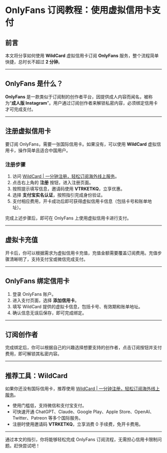 # OnlyFans 订阅教程：使用虚拟信用卡支付

## 前言

本文将分享如何使用 **WildCard** 虚拟信用卡订阅 **OnlyFans** 服务，整个流程简单快捷，总时长不超过 **2 分钟**。

---

## OnlyFans 是什么？

**OnlyFans** 是一款类似于订阅制的创作者平台，因提供成人内容而闻名，被称为“**成人版 Instagram**”。用户通过订阅创作者来解锁私密内容，必须绑定信用卡才可完成支付。

---

## 注册虚拟信用卡

要订阅 OnlyFans，需要一张国际信用卡。如果没有，可以使用 **WildCard** 虚拟信用卡，操作简单且适合中国用户。

### 注册步骤

1. 访问 [WildCard | 一分钟注册，轻松订阅海外线上服务](https://yeka.ai/i/VTRKETKQ)。
2. 点击右上角的 **注册** 按钮，进入注册页面。
3. 按照提示填写信息，邀请码使用 **VTRKETKQ**，立享优惠。
4. 选择 **支付宝实名认证**，按照指引完成身份验证。
5. 支付相应费用，开卡成功后即可获得虚拟信用卡信息（包括卡号和账单地址）。

完成上述步骤后，即可在 OnlyFans 上使用虚拟信用卡进行支付。

---

## 虚拟卡充值

开卡后，你可以根据需求为虚拟信用卡充值，充值金额需要覆盖订阅费用。充值步骤清晰明了，支持支付宝或微信完成支付。

---

## OnlyFans 绑定信用卡

1. 登录 OnlyFans 账户。
2. 进入支付页面，选择 **添加信用卡**。
3. 填写 WildCard 提供的虚拟卡信息，包括卡号、有效期和账单地址。
4. 确认信息无误后保存，即可完成绑定。

---

## 订阅创作者

完成绑定后，你可以根据自己的兴趣选择想要支持的创作者，点击订阅按钮并支付费用，即可解锁其私密内容。

---

## 推荐工具：WildCard

如果你还没有国际信用卡，推荐使用 [WildCard | 一分钟注册，轻松订阅海外线上服务](https://yeka.ai/i/VTRKETKQ)。  
- 使用门槛低，支持微信和支付宝支付。
- 可快速开通 ChatGPT、Claude、Google Play、Apple Store、OpenAI、Twitter、Patreon 等多个国际服务。
- 注册时使用邀请码 **VTRKETKQ**，立享消费 0 手续费，免开卡费用。

---

通过本文的指引，你将能够轻松完成 OnlyFans 订阅流程，无需担心信用卡限制问题。赶快尝试吧！
